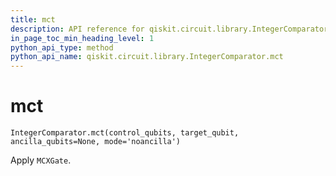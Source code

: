 ```yaml
---
title: mct
description: API reference for qiskit.circuit.library.IntegerComparator.mct
in_page_toc_min_heading_level: 1
python_api_type: method
python_api_name: qiskit.circuit.library.IntegerComparator.mct
---
```


# mct

<span id="qiskit.circuit.library.IntegerComparator.mct" />

`IntegerComparator.mct(control_qubits, target_qubit, ancilla_qubits=None, mode='noancilla')`

Apply `MCXGate`.

